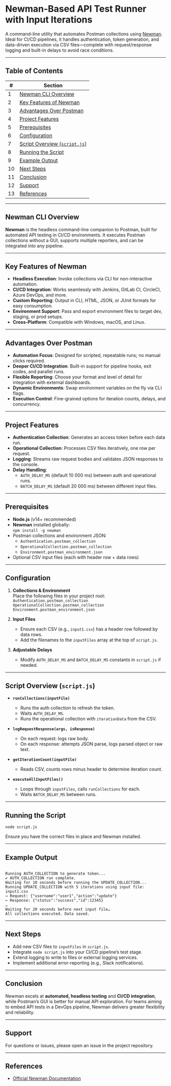 # Newman-Based API Test Runner with Input Iterations

A command-line utility that automates Postman collections using [Newman](https://github.com/postmanlabs/newman). Ideal for CI/CD pipelines, it handles authentication, token generation, and data-driven execution via CSV files—complete with request/response logging and built-in delays to avoid race conditions.

---

## Table of Contents

<table>
  <thead>
    <tr>
      <th>#</th>
      <th>Section</th>
    </tr>
  </thead>
  <tbody>
    <tr>
      <td>1</td>
      <td><a href="#newman-cli-overview">Newman CLI Overview</a></td>
    </tr>
    <tr>
      <td>2</td>
      <td><a href="#key-features-of-newman">Key Features of Newman</a></td>
    </tr>
    <tr>
      <td>3</td>
      <td><a href="#advantages-over-postman">Advantages Over Postman</a></td>
    </tr>
    <tr>
      <td>4</td>
      <td><a href="#project-features">Project Features</a></td>
    </tr>
    <tr>
      <td>5</td>
      <td><a href="#prerequisites">Prerequisites</a></td>
    </tr>
    <tr>
      <td>6</td>
      <td><a href="#configuration">Configuration</a></td>
    </tr>
    <tr>
      <td>7</td>
      <td><a href="#script-overview-scriptjs">Script Overview (<code>script.js</code>)</a></td>
    </tr>
    <tr>
      <td>8</td>
      <td><a href="#running-the-script">Running the Script</a></td>
    </tr>
    <tr>
      <td>9</td>
      <td><a href="#example-output">Example Output</a></td>
    </tr>
    <tr>
      <td>10</td>
      <td><a href="#next-steps">Next Steps</a></td>
    </tr>
    <tr>
      <td>11</td>
      <td><a href="#conclusion">Conclusion</a></td>
    </tr>
    <tr>
      <td>12</td>
      <td><a href="#support">Support</a></td>
    </tr>
    <tr>
      <td>13</td>
      <td><a href="#references">References</a></td>
    </tr>
  </tbody>
</table>

---

## Newman CLI Overview

**Newman** is the headless command-line companion to Postman, built for automated API testing in CI/CD environments. It executes Postman collections without a GUI, supports multiple reporters, and can be integrated into any pipeline.

---

## Key Features of Newman

- **Headless Execution**: Invoke collections via CLI for non-interactive automation.  
- **CI/CD Integration**: Works seamlessly with Jenkins, GitLab CI, CircleCI, Azure DevOps, and more.  
- **Custom Reporting**: Output in CLI, HTML, JSON, or JUnit formats for easy consumption.  
- **Environment Support**: Pass and export environment files to target dev, staging, or prod setups.  
- **Cross-Platform**: Compatible with Windows, macOS, and Linux.

---

## Advantages Over Postman

- **Automation Focus**: Designed for scripted, repeatable runs; no manual clicks required.  
- **Deeper CI/CD Integration**: Built-in support for pipeline hooks, exit codes, and parallel runs.  
- **Flexible Reporting**: Choose your format and level of detail for integration with external dashboards.  
- **Dynamic Environments**: Swap environment variables on the fly via CLI flags.  
- **Execution Control**: Fine-grained options for iteration counts, delays, and concurrency.

---

## Project Features

- **Authentication Collection**: Generates an access token before each data run.  
- **Operational Collection**: Processes CSV files iteratively, one row per request.  
- **Logging**: Streams raw request bodies and validates JSON responses to the console.  
- **Delay Handling**:  
    - `AUTH_DELAY_MS` (default 10 000 ms) between auth and operational runs.  
    - `BATCH_DELAY_MS` (default 20 000 ms) between different input files.

---

## Prerequisites

- **Node.js** (v14+ recommended)  
- **Newman** installed globally:  
  <code>npm install -g newman</code>  
- Postman collections and environment JSON:  
  - <code>Authentication.postman_collection</code>  
  - <code>OperationalCollection.postman_collection</code>  
  - <code>Environment.postman_environment.json</code>  
- Optional CSV input files (each with header row + data rows)

---

## Configuration

1. **Collections & Environment**  
   Place the following files in your project root:  
   <code>Authentication.postman_collection</code>  
   <code>OperationalCollection.postman_collection</code>  
   <code>Environment.postman_environment.json</code>

2. **Input Files**  
   - Ensure each CSV (e.g., <code>input1.csv</code>) has a header row followed by data rows.  
   - Add the filenames to the `inputFiles` array at the top of <code>script.js</code>.

3. **Adjustable Delays**  
   - Modify `AUTH_DELAY_MS` and `BATCH_DELAY_MS` constants in <code>script.js</code> if needed.

---

## Script Overview (`script.js`)

- **`runCollections(inputFile)`**  
    - Runs the auth collection to refresh the token.  
    - Waits `AUTH_DELAY_MS`.  
    - Runs the operational collection with `iterationData` from the CSV.

- **`logRequestResponse(args, isResponse)`**  
    - On each request: logs raw body.  
    - On each response: attempts JSON parse, logs parsed object or raw text.

- **`getIterationCount(inputFile)`**  
    - Reads CSV, counts rows minus header to determine iteration count.

- **`executeAllInputFiles()`**  
    - Loops through `inputFiles`, calls `runCollections` for each.  
    - Waits `BATCH_DELAY_MS` between runs.

---

## Running the Script

<code>node script.js</code>

Ensure you have the correct files in place and Newman installed.

---

## Example Output

<code>
Running AUTH_COLLECTION to generate token...  
✔ AUTH_COLLECTION run complete.  
Waiting for 10 seconds before running the UPDATE_COLLECTION...  
Running UPDATE_COLLECTION with 5 iterations using input file: input1.csv  
→ Request: {"username":"user1","action":"update"}  
← Response: {"status":"success","id":12345}  
…  
Waiting for 20 seconds before next input file…  
All collections executed. Data saved.  
</code>

---

## Next Steps

- Add new CSV files to `inputFiles` in <code>script.js</code>.  
- Integrate <code>node script.js</code> into your CI/CD pipeline’s test stage.  
- Extend logging to write to files or external logging services.  
- Implement additional error-reporting (e.g., Slack notifications).

---

## Conclusion

Newman excels at **automated, headless testing** and **CI/CD integration**, while Postman’s GUI is better for manual API exploration. For teams aiming to embed API tests in a DevOps pipeline, Newman delivers greater flexibility and reliability.

---

## Support

For questions or issues, please open an issue in the project repository.

---

## References

- [Official Newman Documentation](https://github.com/postmanlabs/newman)
